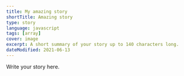 ```yaml
---
title: My amazing story
shortTitle: Amazing story
type: story
language: javascript
tags: [array]
cover: image
excerpt: A short summary of your story up to 140 characters long.
dateModified: 2021-06-13
---
```


Write your story here.
